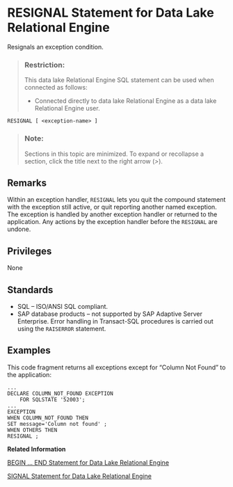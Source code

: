 <!-- loioa6233dc184f21015a615f14fe71ace91 -->

# RESIGNAL Statement for Data Lake Relational Engine

Resignals an exception condition.



> ### Restriction:  
> This data lake Relational Engine SQL statement can be used when connected as follows:
> 
> -   Connected directly to data lake Relational Engine as a data lake Relational Engine user.



```
RESIGNAL [ <exception-name> ]
```



> ### Note:  
> Sections in this topic are minimized. To expand or recollapse a section, click the title next to the right arrow \(*\>*\).



<a name="loioa6233dc184f21015a615f14fe71ace91__IQ_Usage"/>

## Remarks

Within an exception handler, `RESIGNAL` lets you quit the compound statement with the exception still active, or quit reporting another named exception. The exception is handled by another exception handler or returned to the application. Any actions by the exception handler before the `RESIGNAL` are undone.



<a name="loioa6233dc184f21015a615f14fe71ace91__IQ_Permissions"/>

## Privileges

None



<a name="loioa6233dc184f21015a615f14fe71ace91__IQ_Standards"/>

## Standards

-   SQL – ISO/ANSI SQL compliant.
-   SAP database products – not supported by SAP Adaptive Server Enterprise. Error handling in Transact-SQL procedures is carried out using the `RAISERROR` statement.



<a name="loioa6233dc184f21015a615f14fe71ace91__IQ_Examples"/>

## Examples

This code fragment returns all exceptions except for “Column Not Found” to the application:

```
...
DECLARE COLUMN_NOT_FOUND EXCEPTION 
	FOR SQLSTATE '52003';
...
EXCEPTION
WHEN COLUMN_NOT_FOUND THEN
SET message='Column not found' ;
WHEN OTHERS THEN
RESIGNAL ;
```

**Related Information**  


[BEGIN … END Statement for Data Lake Relational Engine](begin-end-statement-for-data-lake-relational-engine-a6142de.md "Groups SQL statements together.")

[SIGNAL Statement for Data Lake Relational Engine](signal-statement-for-data-lake-relational-engine-a6266b2.md "Lets you raise an exception condition.")

